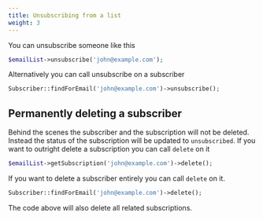 ```yaml
---
title: Unsubscribing from a list
weight: 3
---
```


You can unsubscribe someone like this

```php
$emailList->unsubscribe('john@example.com');
```

Alternatively you can call unsubscribe on a subscriber

```php
Subscriber::findForEmail('john@example.com')->unsubscribe();
```

## Permanently deleting a subscriber

Behind the scenes the subscriber and the subscription will not be deleted. Instead the status of the subscription will be updated to `unsubscribed`.
If you want to outright delete a subscription you can call `delete` on it

```php
$emailList->getSubscription('john@example.com')->delete();
```

If you want to delete a subscriber entirely you can call `delete` on it.

```php
Subscriber::findForEmail('john@example.com')->delete();
```

The code above will also delete all related subscriptions.
